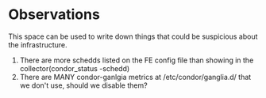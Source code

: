 # Observations
This space can be used to write down things that could be suspicious about the infrastructure.

1. There are more schedds listed on the FE config file than showing in the collector(condor_status -schedd)
2. There are MANY condor-ganlgia metrics at /etc/condor/ganglia.d/ that we don't use, should we disable them?  
